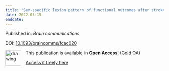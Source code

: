 ```yaml
---
title: "Sex-specific lesion pattern of functional outcomes after stroke."
date: 2022-03-15
enddate:
---
```


Published in: *Brain communications*

DOI: [10.1093/braincomms/fcac020](https://doi.org/10.1093/braincomms/fcac020)

<img src="https://upload.wikimedia.org/wikipedia/commons/thumb/7/77/Open_Access_logo_PLoS_transparent.svg/800px-Open_Access_logo_PLoS_transparent.svg.png" alt="drawing" width="50" align="left"/> &nbsp;&nbsp;&nbsp;This publication is available in **Open Access**! (Gold OA)

&nbsp;&nbsp;&nbsp;[Access it freely here](https://academic.oup.com/braincomms/article-pdf/4/2/fcac020/42828689/fcac020.pdf
)

